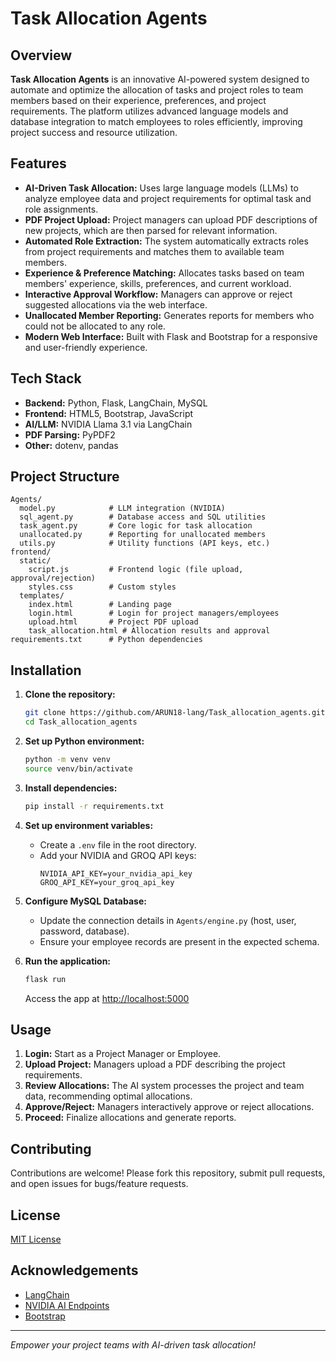 # Task Allocation Agents

## Overview

**Task Allocation Agents** is an innovative AI-powered system designed to automate and optimize the allocation of tasks and project roles to team members based on their experience, preferences, and project requirements. The platform utilizes advanced language models and database integration to match employees to roles efficiently, improving project success and resource utilization.

## Features

- **AI-Driven Task Allocation:** Uses large language models (LLMs) to analyze employee data and project requirements for optimal task and role assignments.
- **PDF Project Upload:** Project managers can upload PDF descriptions of new projects, which are then parsed for relevant information.
- **Automated Role Extraction:** The system automatically extracts roles from project requirements and matches them to available team members.
- **Experience & Preference Matching:** Allocates tasks based on team members' experience, skills, preferences, and current workload.
- **Interactive Approval Workflow:** Managers can approve or reject suggested allocations via the web interface.
- **Unallocated Member Reporting:** Generates reports for members who could not be allocated to any role.
- **Modern Web Interface:** Built with Flask and Bootstrap for a responsive and user-friendly experience.

## Tech Stack

- **Backend:** Python, Flask, LangChain, MySQL
- **Frontend:** HTML5, Bootstrap, JavaScript
- **AI/LLM:** NVIDIA Llama 3.1 via LangChain
- **PDF Parsing:** PyPDF2
- **Other:** dotenv, pandas

## Project Structure

```
Agents/
  model.py            # LLM integration (NVIDIA)
  sql_agent.py        # Database access and SQL utilities
  task_agent.py       # Core logic for task allocation
  unallocated.py      # Reporting for unallocated members
  utils.py            # Utility functions (API keys, etc.)
frontend/
  static/
    script.js         # Frontend logic (file upload, approval/rejection)
    styles.css        # Custom styles
  templates/
    index.html        # Landing page
    login.html        # Login for project managers/employees
    upload.html       # Project PDF upload
    task_allocation.html # Allocation results and approval
requirements.txt      # Python dependencies
```

## Installation

1. **Clone the repository:**
   ```bash
   git clone https://github.com/ARUN18-lang/Task_allocation_agents.git
   cd Task_allocation_agents
   ```

2. **Set up Python environment:**
   ```bash
   python -m venv venv
   source venv/bin/activate
   ```

3. **Install dependencies:**
   ```bash
   pip install -r requirements.txt
   ```

4. **Set up environment variables:**
   - Create a `.env` file in the root directory.
   - Add your NVIDIA and GROQ API keys:
     ```
     NVIDIA_API_KEY=your_nvidia_api_key
     GROQ_API_KEY=your_groq_api_key
     ```

5. **Configure MySQL Database:**
   - Update the connection details in `Agents/engine.py` (host, user, password, database).
   - Ensure your employee records are present in the expected schema.

6. **Run the application:**
   ```bash
   flask run
   ```
   Access the app at [http://localhost:5000](http://localhost:5000)

## Usage

1. **Login:** Start as a Project Manager or Employee.
2. **Upload Project:** Managers upload a PDF describing the project requirements.
3. **Review Allocations:** The AI system processes the project and team data, recommending optimal allocations.
4. **Approve/Reject:** Managers interactively approve or reject allocations.
5. **Proceed:** Finalize allocations and generate reports.

## Contributing

Contributions are welcome! Please fork this repository, submit pull requests, and open issues for bugs/feature requests.

## License

[MIT License](LICENSE)

## Acknowledgements

- [LangChain](https://github.com/langchain-ai/langchain)
- [NVIDIA AI Endpoints](https://integrate.api.nvidia.com)
- [Bootstrap](https://getbootstrap.com/)

---

*Empower your project teams with AI-driven task allocation!*
